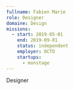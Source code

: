 ```yaml
---
fullname: Fabien Marie
role: Designer
domaine: Design
missions:
  - start: 2019-05-01
    end: 2019-09-01
    status: independent
    employer: OCTO
    startups:
      - monstage
---
```

Designer